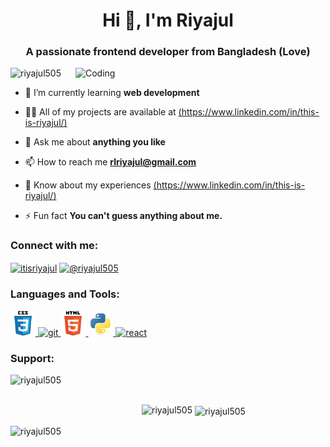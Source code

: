 <h1 align="center">Hi 👋, I'm Riyajul</h1>
<h3 align="center">A passionate frontend developer from Bangladesh (Love)</h3>

<img align="right" alt="Coding" width="400" src="https://encrypted-tbn0.gstatic.com/images?q=tbn:ANd9GcSy7ZTzJtd8_-PPm_0z25x7_sfPUI3DogfXVg&usqp=CAU">




<p align="left"> <img src="https://komarev.com/ghpvc/?username=riyajul505&label=Profile%20views&color=0e75b6&style=flat" alt="riyajul505" /> </p>

- 🌱 I’m currently learning **web development**

- 👨‍💻 All of my projects are available at [(https://www.linkedin.com/in/this-is-riyajul/)](https://www.linkedin.com/in/itisriyajul/)

- 💬 Ask me about **anything you like**

- 📫 How to reach me **rlriyajul@gmail.com**

- 📄 Know about my experiences [(https://www.linkedin.com/in/this-is-riyajul/)](https://www.linkedin.com/in/itisriyajul/)

- ⚡ Fun fact **You can't guess anything about me.**

<h3 align="left">Connect with me:</h3>
<p align="left">
<a href="https://linkedin.com/in/itisriyajul" target="blank"><img align="center" src="https://raw.githubusercontent.com/rahuldkjain/github-profile-readme-generator/master/src/images/icons/Social/linked-in-alt.svg" alt="itisriyajul" height="30" width="40" /></a>
<a href="https://fb.com/@riyajul505" target="blank"><img align="center" src="https://raw.githubusercontent.com/rahuldkjain/github-profile-readme-generator/master/src/images/icons/Social/facebook.svg" alt="@riyajul505" height="30" width="40" /></a>
</p>

<h3 align="left">Languages and Tools:</h3>

<p align="left"> 
  <a href="https://www.w3schools.com/css/" target="_blank" rel="noreferrer"> <img src="https://raw.githubusercontent.com/devicons/devicon/master/icons/css3/css3-original-wordmark.svg" alt="css3" width="40" height="40"/> </a> 
  <a href="https://git-scm.com/" target="_blank" rel="noreferrer"> <img src="https://www.vectorlogo.zone/logos/git-scm/git-scm-icon.svg" alt="git" width="40" height="40"/> </a> 
  <a href="https://www.w3.org/html/" target="_blank" rel="noreferrer"> <img src="https://raw.githubusercontent.com/devicons/devicon/master/icons/html5/html5-original-wordmark.svg" alt="html5" width="40" height="40"/> </a> 
  <a href="https://www.python.org" target="_blank" rel="noreferrer"> 
    <img src="https://raw.githubusercontent.com/devicons/devicon/master/icons/python/python-original.svg" alt="python" width="40" height="40"/> </a> 
    <a href="https://www.python.org" target="_blank" rel="noreferrer"> <img src="https://upload.wikimedia.org/wikipedia/commons/thumb/a/a7/React-icon.svg/1200px-React-icon.svg.png" alt="react" width="40" height="40"/> </a> 
    
  </p>

<h3 align="left">Support:</h3>
<p><a href="https://www.buymeacoffee.com/riyajul505"> <img align="left" src="https://cdn.buymeacoffee.com/buttons/v2/default-yellow.png" height="50" width="210" alt="riyajul505" /></a></p><br><br>

<p><img align="left" src="https://github-readme-stats.vercel.app/api/top-langs?username=riyajul505&show_icons=true&locale=en&layout=compact" alt="riyajul505" /></p>

<p>&nbsp;<img align="center" src="https://github-readme-stats.vercel.app/api?username=riyajul505&show_icons=true&locale=en" alt="riyajul505" /></p>

<p><img align="center" src="https://github-readme-streak-stats.herokuapp.com/?user=riyajul505&" alt="riyajul505" /></p>
